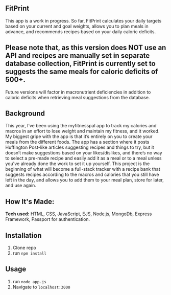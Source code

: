 ## FitPrint

This app is a work in progress.  So far, FitPrint calculates your daily targets based on your current and goal weights, allows you to plan meals in advance, and recommends recipes based on your daily caloric deficits.

## Please note that, as this version does NOT use an API and recipes are manually set in separate database collection, FitPrint is currently set to suggests the same meals for caloric deficits of 500+. 

Future versions will factor in macronutrient deficiencies in addition to caloric deficits when retrieving meal suggestions from the database.

## Background
This year, I’ve been using the myfitnesspal app to track my calories and macros in an effort to lose weight and maintain my fitness, and it worked.  My biggest gripe with the app is that it’s entirely on you to create your meals from the different foods.  The app has a section where it posts Huffington Post-like articles suggesting recipes and things to try, but it doesn’t make suggestions based on your likes/dislikes, and there’s no way to select a pre-made recipe and easily add it as a meal or to a meal unless you've already done the work to set it up yourself.  This project is the beginning of what will become a full-stack tracker with a recipe bank that suggests recipes according to the macros and calories that you still have left in the day, and allows you to add them to your meal plan, store for later, and use again.


## How It's Made:
**Tech used:** HTML, CSS, JavaScript, EJS, Node.js, MongoDb, Express Framework, Passport for authentication.

## Installation

1. Clone repo
2. run `npm install`

## Usage

1. run `node app.js`
2. Navigate to `localhost:3000`
